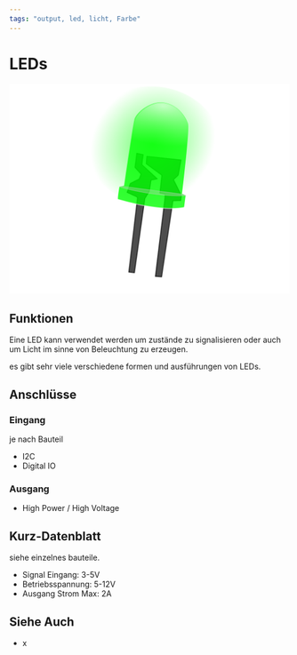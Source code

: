 ```yaml
---
tags: "output, led, licht, Farbe"
---
```


# LEDs

![LED](./led-lamp-green-on.svg)

## Funktionen

Eine LED kann verwendet werden um zustände zu signalisieren oder auch um Licht im sinne von Beleuchtung zu erzeugen.

es gibt sehr viele verschiedene formen und ausführungen von LEDs.

<!-- more_details -->

## Anschlüsse

### Eingang

je nach Bauteil

-   I2C
-   Digital IO

### Ausgang

-   High Power / High Voltage

## Kurz-Datenblatt

siehe einzelnes bauteile.

-   Signal Eingang: 3-5V
-   Betriebsspannung: 5-12V
-   Ausgang Strom Max: 2A

## Siehe Auch

-   x
